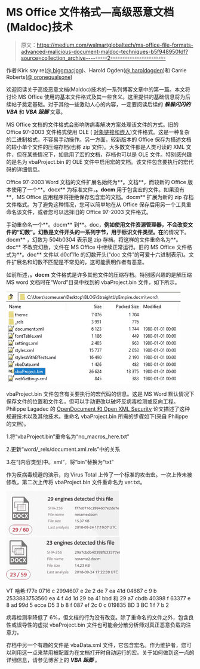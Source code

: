 # MS Office 文件格式—高级恶意文档(Maldoc)技术

> 原文：<https://medium.com/walmartglobaltech/ms-office-file-formats-advanced-malicious-document-maldoc-techniques-b5f948950fdf?source=collection_archive---------2----------------------->

作者:Kirk say re([@ biggmacjpg](https://twitter.com/bigmacjpg))、Harold Ogden([@ haroldogden](https://twitter.com/haroldogden))和 Carrie Roberts([@ oronequalsone](https://twitter.com/OrOneEqualsOne))

欢迎阅读关于高级恶意文档(Maldoc)技术的一系列博客文章中的第一篇。本文将讨论 MS Office 使用的基本文件格式及其一些含义。这里提供的基础信息将为后续帖子奠定基础。对于其他一些激动人心的内容，一定要阅读后续的 ***躲躲闪闪的 VBA*** 和 ***VBA 跺脚*** 文章。

MS Office 文档的文件格式会影响防病毒解决方案处理该文件的方式。旧的 Office 97–2003 文件格式使用 OLE ( [对象链接和嵌入](https://msdn.microsoft.com/en-us/library/19z074ky.aspx))文件格式。这是一种复杂的二进制格式，不容易手动操作。另一方面，较新版本的 Office 保存为描述文档的较小单个文件的压缩存档(也称 zip 文件)。大多数文件都是人类可读的 XML 文件，但在某些情况下，如启用了宏的文档，存档也可以是 OLE 文件。特别感兴趣的是名为 vbaProject.bin 的 OLE 文件中启用宏的文档。该文件包含要执行的宏代码的详细信息。

Office 97-2003 Word 文档的文件扩展名始终为**。文档**，而较新的 Office 版本使用了一个**。docx** 为标准文件，**。docm** 用于包含宏的文件。如果没有**，MS Office 应用程序将拒绝保存包含宏的文档。docm** 扩展为新的 zip 存档文件格式。为了避免这种情况，您可以简单地在从 Office 保存后用另一个工具重命名该文件，或者您可以选择旧的 Office 97-2003 文件格式。

手动重命名一个**。docm** 到**。doc，**例如使用文件资源管理器，不会改变文件的“幻数”。幻数是文件开头的一系列字节，用于标识文件类型。在**的情况下。docm** ，幻数为 504b0304 表示是 zip 存档。将这样的文件重命名为**。doc** 不改变幻数，文件在 MS Office 中继续正常运行。旧的 MS Office 文件格式为**。doc** 文件以 d0cf11e 的幻数开头(“doc 文件”的可爱十六进制表示)。文件扩展名和幻数不匹配是不常见的，这可能表明作者有恶意。

如前所述，**。docm** 文件格式是许多其他文件的压缩存档。特别感兴趣的是解压缩 MS word 文档时在“Word”目录中找到的 vbaProject.bin 文件，如下所示。

![](img/69c90e68554de1847623c00b6e43415d.png)

vbaProject.bin 文件包含有关要执行的宏代码的信息。这是 MS Word 默认情况下保存文件的位置和文件名，但可以手动更改以破坏反病毒检测或反向工程。Philippe Lagadec 的 [OpenDocument 和 Open XML Security](http://www.decalage.info/files/JCV07_Lagadec_OpenDocument_OpenXML_v4_decalage.pdf) 论文描述了这种规避技术以及其他技术。重命名 vbaProject.bin 所需的步骤如下(来自 Philippe 的文档)。

1.将“vbaProject.bin”重命名为“no_macros_here.txt”

2.更新“word/_rels/document.xml.rels”中的关系

3.在“[内容类型]中。xml”，将“bin”替换为“txt”

作为反病毒规避的演示，向 Virus Total 上传了一个标准的攻击宏。一次上传未被修改，第二次上传将 vbaProject.bin 文件重命名为 ver.txt。

![](img/e5bbf9accf59c5032d1d7528d50a3e68.png)![](img/75ccf6df5c39050ea3285438a861224c.png)

VT 哈希:f77e 0716 c 2994607 e 2e 2 de 7 ea 41d 04687 c 9 b 2533883753560 ea 4 f 4d 1d 29 ba 41 bbd 和 29 a7 cbdb 40398 f 63377 e 8 ad 99d 5 ecce D5 3 b 8 f 087 ef 2c 0 c 019835 BD 3 BC 1 f 7 b 2

病毒检测率降低了 6%，但文档的行为没有改变。除了重命名的文件之外，包含良性或误导性的虚拟 vbaProject.bin 文件也可能会分散分析师对真正恶意负载的注意力。

存档中另一个有趣的文件是 vbaData.xml 文件，它包含宏名。作为维护者，您可以利用这一点来禁用被配置为在文档打开时自动运行的宏。关于如何做到这一点的详细信息，请参见博客上的 ***VBA 跺脚*** 。